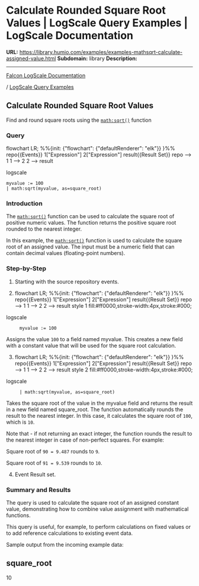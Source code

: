 # Calculate Rounded Square Root Values | LogScale Query Examples | LogScale Documentation

**URL:** https://library.humio.com/examples/examples-mathsqrt-calculate-assigned-value.html
**Subdomain:** library
**Description:** 

---

[Falcon LogScale Documentation](https://library.humio.com)

/ [LogScale Query Examples](examples.html)

## Calculate Rounded Square Root Values

Find and round square roots using the [`math:sqrt()`](https://library.humio.com/data-analysis/functions-math-sqrt.html) function 

### Query

flowchart LR; %%{init: {"flowchart": {"defaultRenderer": "elk"}} }%% repo{{Events}} 1["Expression"] 2["Expression"] result{{Result Set}} repo --> 1 1 --> 2 2 --> result

logscale
    
    
    myvalue := 100
    | math:sqrt(myvalue, as=square_root)

### Introduction

The [`math:sqrt()`](https://library.humio.com/data-analysis/functions-math-sqrt.html) function can be used to calculate the square root of positive numeric values. The function returns the positive square root rounded to the nearest integer. 

In this example, the [`math:sqrt()`](https://library.humio.com/data-analysis/functions-math-sqrt.html) function is used to calculate the square root of an assigned value. The input must be a numeric field that can contain decimal values (floating-point numbers). 

### Step-by-Step

  1. Starting with the source repository events.

  2. flowchart LR; %%{init: {"flowchart": {"defaultRenderer": "elk"}} }%% repo{{Events}} 1["Expression"] 2["Expression"] result{{Result Set}} repo --> 1 1 --> 2 2 --> result style 1 fill:#ff0000,stroke-width:4px,stroke:#000;

logscale
         
         myvalue := 100

Assigns the value `100` to a field named myvalue. This creates a new field with a constant value that will be used for the square root calculation. 

  3. flowchart LR; %%{init: {"flowchart": {"defaultRenderer": "elk"}} }%% repo{{Events}} 1["Expression"] 2["Expression"] result{{Result Set}} repo --> 1 1 --> 2 2 --> result style 2 fill:#ff0000,stroke-width:4px,stroke:#000;

logscale
         
         | math:sqrt(myvalue, as=square_root)

Takes the square root of the value in the myvalue field and returns the result in a new field named square_root. The function automatically rounds the result to the nearest integer. In this case, it calculates the square root of `100`, which is `10`. 

Note that - if not returning an exact integer, the function rounds the result to the nearest integer in case of non-perfect squares. For example: 

Square root of `90 = 9.487` rounds to `9`. 

Square root of `91 = 9.539` rounds to `10`. 

  4. Event Result set.




### Summary and Results

The query is used to calculate the square root of an assigned constant value, demonstrating how to combine value assignment with mathematical functions. 

This query is useful, for example, to perform calculations on fixed values or to add reference calculations to existing event data. 

Sample output from the incoming example data: 

square_root  
---  
10
